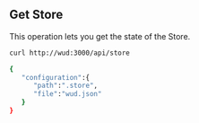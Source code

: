 ## Get Store

This operation lets you get the state of the Store.

```bash
curl http://wud:3000/api/store

{
   "configuration":{
      "path":".store",
      "file":"wud.json"
   }
}
```

